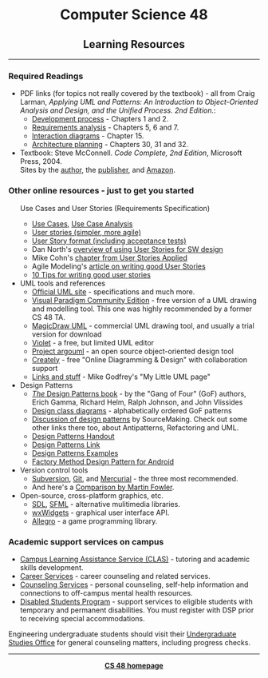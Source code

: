 <html>
<head>
<title>CS 48 Learning Resources</title>
  <link rel="stylesheet" type="text/css" href="cs48.css" />
  <style fprolloverstyle>a:hover { color: #FF0000; font-weight: bold }</style>
</head>
<body>
<div id="container">

<center>
<h1>Computer Science 48</h1>
<h2>Learning Resources</h2>
</center>
<hr>

<h3>Required Readings</h3>
  <ul>
    <li>PDF links (for topics not really covered by the textbook) - all from
    Craig Larman, <em>Applying UML and Patterns: An Introduction to
    Object-Oriented Analysis and Design, and the Unified Process. 2nd Edition.</em>:
    <ul type="circle">
      <li><a href="project/ProcessLarman.pdf">Development process</a> -
      Chapters 1 and 2.</li>
      <li><a href="project/RequirementsLarman.pdf">Requirements analysis</a> -
      Chapters 5, 6 and 7.</li>
      <li><a href="project/InteractionLarman.pdf">Interaction diagrams</a> -
      Chapter 15.</li>
      <li><a href="project/ArchitectureLarman.pdf">Architecture planning</a> -
      Chapters 30, 31 and 32.</li>
    </ul></li>
    <li>Textbook: Steve McConnell. <em>Code Complete, 2nd Edition</em>,
    Microsoft Press, 2004.<br>
    Sites by the <a href="http://cc2e.com">author</a>, the
    <a href="https://www.microsoftpressstore.com/store/code-complete-9780735619678">publisher</a>,
    and <a href="https://www.amazon.com/exec/obidos/ISBN=0735619670/stevemcconnelcon/">Amazon</a>.
    </li>
    </ul>

<h3>Other online resources - just to get you started</h3>
<ul>Use Cases and User Stories (Requirements Specification)
<ul><li>
<a href="http://en.wikipedia.org/wiki/Use_case">Use Cases</a>, <a href="http://en.wikipedia.org/wiki/Use-case_analysis">Use Case Analysis</a>
</li><li><a href="http://en.wikipedia.org/wiki/User_story">User stories (simpler, more agile)</a>
</li><li><a href="slides/userstories.pdf">User Story format (including acceptance tests)</a>
</li><li>Dan North's <a href="support/DanNorth-Stories.pdf">overview of using User Stories for SW design</a>
</li><li>Mike Cohn's <a href="support/User-Stories-Applied-Mike-Cohn.pdf">chapter from User Stories Applied</a>
</li><li>Agile Modeling's <a href="support/AgileModeling-Stories.pdf">article on writing good User Stories</a>
</li><li><a href="http://www.romanpichler.com/blog/10-tips-writing-good-user-stories/">10 Tips for writing good user stories</a>
</li></ul>

  <li>UML tools and references
  <ul type="circle">
    <li><a href="http://www.uml.org">Official UML site</a> - specifications and much more.</li>
    <li><a href="http://www.visual-paradigm.com/download/community.jsp">Visual Paradigm Community Edition</a>
        - free version of a UML drawing and modelling tool. This one was highly recommended by
        a former CS 48 TA.</li>
    <li><a href="http://www.nomagic.com/products/magicdraw.html">MagicDraw UML</a> - commercial UML drawing tool, and usually
        a trial version for download</li>
    <li><a href="http://horstmann.com/violet/">Violet</a> - a free, but limited UML editor</li>
    <li><a href="http://argouml.tigris.org/">Project argouml</a> - an open source object-oriented
        design tool</li>
    <li><a href="http://creately.com/">Creately</a> - free "Online Diagramming & Design" with
        collaboration support</li>
    <li><a href="http://plg.uwaterloo.ca/~migod/uml.html">Links and stuff</a> - Mike Godfrey's
        "My Little UML page"</li>
  </ul>
  </li>

  <li>Design Patterns
  <ul type="circle">
  <li><a href="https://books.google.com/books?id=6oHuKQe3TjQC&printsec=frontcover&source=gbs_ge_summary_r&cad=0#v=onepage&q&f=false">
  <em>The</em> Design Patterns book</a> - by the "Gang of Four" (GoF) authors,
      Erich Gamma, Richard Helm, Ralph Johnson, and John Vlissides</li>
  <li><!--<a href=http://www.javacoder.net/patterns.jsp>javacoder.net</a> - good catalog-->
      <a href="misc/Design_Class_Diagrams.htm">Design class diagrams</a> - alphabetically
      ordered GoF patterns</li>
  <li><a href="https://sourcemaking.com/design_patterns">Discussion of design patterns</a> by
      SourceMaking. Check out some other links there too, about Antipatterns, Refactoring and UML.</li>
  <li>
<a href="slides/designdiagrams.pdf">Design Patterns Handout</a>
  </li>
  <li>
<a href="https://sourcemaking.com/design_patterns">Design Patterns Link</a>
  </li>
  <li>
<a href="https://github.com/kamranahmedse/design-patterns-for-humans">Design Patterns Examples</a>
  </li>
  <li>
<a href="https://www.linkedin.com/pulse/art-design-patterns-android-ahmed-iraki/">Factory Method Design Pattern for Android</a>
  </li>
  </ul>
  </li>

  <li>Version control tools
  <ul type="circle">
    <li><a href="http://subversion.apache.org">Subversion</a>,
    <a href="http://git-scm.com">Git</a>, and
    <a href="https://www.mercurial-scm.org">Mercurial</a> - the three most recommended.</li>
    <li>And here's a <a href="http://martinfowler.com/bliki/VersionControlTools.html">Comparison
    by Martin Fowler</a>.</li>
  </ul>
  </li>

  <li>Open-source, cross-platform graphics, etc.
  <ul type="circle">
    <li><a href="http://www.libsdl.org">SDL</a>, <a href="http://www.sfml-dev.org">SFML</a> -
    alternative mulitimedia libraries.</li>
  <li><a href="http://docs.wxwidgets.org/trunk/index.html">wxWidgets</a> -
    graphical user interface API.</li>
    <li><a href="http://alleg.sourceforge.net">Allegro</a><!--,
    <a href="http://clanlib.org">ClanLib</a>--> - a game programming library.</li>
  </ul>
  </li>
</ul>

<h3>Academic support services on campus</h3>
<ul>
  <li><a href=http://www.clas.ucsb.edu>Campus Learning Assistance Service (CLAS)</a> - tutoring and
      academic skills development.</li>
  <li><a href=http://career.ucsb.edu/>Career Services</a> - career counseling and related services.</li>
  <li><a href=http://www.counseling.ucsb.edu>Counseling Services</a> -
      personal counseling, self-help information and connections to off-campus mental
      health resources.</li>
  <li><a href="http://dsp.sa.ucsb.edu">Disabled Students Program</a>
      - support services to eligible students with temporary and permanent disabilities. You
      must register with DSP prior to receiving special accommodations.</li>
</ul>
<p>Engineering undergraduate students should visit their
   <a href="https://engineering.ucsb.edu/undergraduate">Undergraduate Studies Office</a>
   for general counseling matters, including progress checks.
<p>
<hr>
    <div align=center>
    <a href=index.html><strong>CS 48 homepage</strong></a>
    </div>

</div> <!-- id = "container" -->
</body>
</html>
